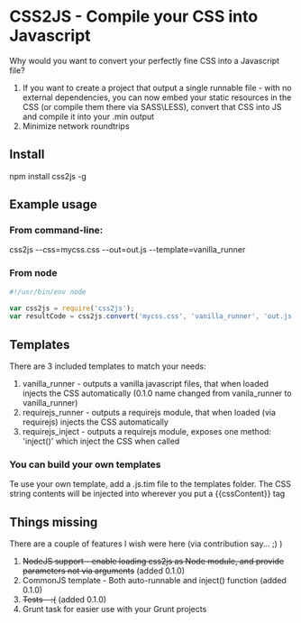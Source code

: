 # CSS2JS - Compile your CSS into Javascript

Why would you want to convert your perfectly fine CSS into a Javascript file?

1. If you want to create a project that output a single runnable file -  with no external dependencies, you can now embed your static resources in the CSS (or compile them there via SASS\LESS), convert that CSS into JS and compile it into your .min output
2. Minimize network roundtrips

## Install
npm install css2js -g

## Example usage
### From command-line:
css2js --css=mycss.css --out=out.js --template=vanilla_runner

### From node
````javascript
#!/usr/bin/env node

var css2js = require('css2js');  
var resultCode = css2js.convert('mycss.css', 'vanilla_runner', 'out.js');
````
## Templates
There are 3 included templates to match your needs:

1. vanilla_runner - outputs a vanilla javascript files, that when loaded injects the CSS automatically (0.1.0 name changed from vanila_runner to vanilla_runner)
2. requirejs_runner - outputs a requirejs module, that when loaded (via requirejs) injects the CSS automatically
3. requirejs_inject - outputs a requirejs module, exposes one method: 'inject()' which inject the CSS when called

### You can build your own templates
Te use your own template, add a .js.tim file to the templates folder.
The CSS string contents will be injected into wherever you put a {{cssContent}} tag

## Things missing
There are a couple of features I wish were here (via contribution say... ;) )

1. ~~NodeJS support - enable loading css2js as Node module, and provide parameters not via arguments~~ (added 0.1.0)
2. CommonJS template - Both auto-runnable and inject() function (added 0.1.0)
3. ~~Tests - :(~~ (added 0.1.0)
4. Grunt task for easier use with your Grunt projects


